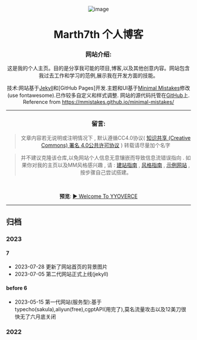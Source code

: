 

<div align='center'>

![image](https://github.com/Sumalene/March7thBlog/assets/124686994/04842755-988d-4857-aa7b-307a3eb9f7d6)

  <h1>Marth7th 个人博客</h1>
  
<h3> 网站介绍: </h3>
这是我的个人主页。目的是分享我可能的项目,博客,以及其他创意内容。网站包含我过去工作和学习的范例,展示我在开发方面的技能。

技术:网站基于[Jekyll](https://jekyllrb.com/)和[GitHub Pages]开发.主题和UI基于[Minimal Mistakes](https://mademistakes.com/work/jekyll-themes/minimal-mistakes/)修改(use fontawesome).已作较多自定义和样式调整.
网站的源代码托管在[GitHub](404)上. Reference from https://mmistakes.github.io/minimal-mistakes/

---
<h3> 留言: </h3>

> 文章内容若无说明或注明情况下 , 默认遵循CC4.0协议( [知识共享 (Creative Commons) 署名 4.0公共许可协议](https://creativecommons.org/licenses/by/4.0/legalcode.zh-Hans) ) 转载请尽量加个名字

> 并不建议克隆该仓库,以免网站个人信息无意镶嵌而导致信息流错误指向 . 如果你对我的主页以及MM风格感兴趣 , 请 : [建站指南](https://jekyllcn.com/docs/home/) , [风格指南](https://mademistakes.com/work/jekyll-themes/minimal-mistakes/) , [示例网站](https://mmistakes.github.io/minimal-mistakes/) , 按步骤自己尝试搭建。

<br>
  
**预览**: [▶ Welcome To YYOVERCE ](https://sumalene.github.io/March7thBlog/)
  
</div>

---

## 归档

### 2023

#### 7

- 2023-07-28 更新了网站首页的背景图片
- 2023-07-05 第二代网站正式上线(jekyll)

#### before 6
- 2023-05-15 第一代网站(服务型):基于typecho(sakula),aliyun(free),cgptAPI(用完了),莫名流量攻击以及12美刀很快无了六月底关闭

### 2022





